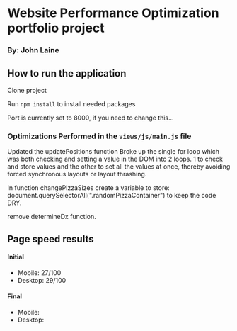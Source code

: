 # Website Performance Optimization portfolio project
### By: John Laine


## How to run the application

Clone project

Run `npm install` to install needed packages

Port is currently set to 8000, if you need to change this...


### Optimizations Performed in the `views/js/main.js` file

Updated the updatePositions function
Broke up the single for loop which was both checking and setting a value in the 
DOM into 2 loops. 1 to check and store values and the other to set all the values
at once, thereby avoiding forced synchronous layouts or layout thrashing.


In function changePizzaSizes
create a variable to store: document.querySelectorAll(".randomPizzaContainer")
to keep the code DRY.

remove determineDx function.

## Page speed results
#### Initial
* Mobile: 27/100
* Desktop: 29/100

#### Final
* Mobile:
* Desktop: